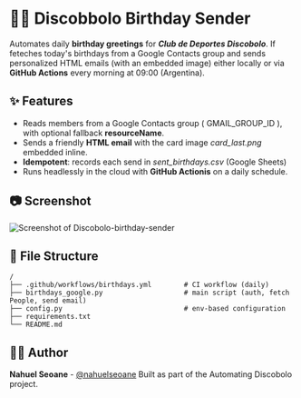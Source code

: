 # 📨🎂 Discobbolo Birthday Sender

Automates daily **birthday greetings** for ***Club de Deportes Discobolo***. If feteches today's birthdays from a Google Contacts group and sends personalized HTML emails (with an embedded image) either locally or via **GitHub Actions** every morning at 09:00 (Argentina).

## ✨ Features
- Reads members from a Google Contacts group ( GMAIL_GROUP_ID ), with optional fallback **resourceName**.
- Sends a friendly **HTML email** with the card image *card_last.png* embedded inline.
- **Idempotent**: records each send in *sent_birthdays.csv* (Google Sheets)
- Runs headlessly in the cloud with **GitHub Actionis** on a daily schedule.

## 📷 Screenshot
![Screenshot of Discobolo-birthday-sender](https://i.imgur.com/fbxpxmE.png)

## 📂 File Structure

```
/
├── .github/workflows/birthdays.yml        # CI workflow (daily)
├── birthdays_google.py                    # main script (auth, fetch People, send email)
├── config.py                              # env-based configuration
├── requirements.txt
└── README.md
```

## 🧑‍💻 Author
**Nahuel Seoane** - [@nahuelseoane](https://github.com/nahuelseoane)
Built as part of the Automating Discobolo project.
